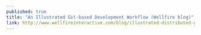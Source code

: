 ```yaml
---
published: true
title: "An Illustrated Git-based Development Workflow (Wellfire blog)"
link: http://www.wellfireinteractive.com/blog/illustrated-distributed-git-workflow/
---
```

